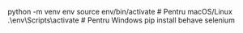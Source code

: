 python -m venv env
source env/bin/activate  # Pentru macOS/Linux
.\env\Scripts\activate  # Pentru Windows
pip install behave selenium
